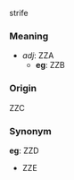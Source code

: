 strife
### Meaning
+ _adj_: ZZA
    + __eg__: ZZB

### Origin

ZZC

### Synonym

__eg__: ZZD

+ ZZE


